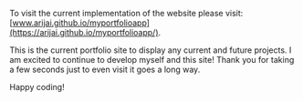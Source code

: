 To visit the current implementation of the website please visit: [www.arijai.github.io/myportfolioapp](https://arijai.github.io/myportfolioapp/).

This is the current portfolio site to display any current and future projects. 
I am excited to continue to develop myself and this site! Thank you for taking a few seconds just to even visit it goes a long way.

Happy coding!
